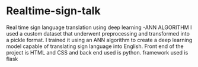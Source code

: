 # Realtime-sign-talk
 Real time sign language translation using deep learning -ANN ALGORITHM 
 I used a custom dataset that underwent preprocessing and transformed into a pickle format.
 I trained it using an ANN algorithm to create a deep learning model capable of translating sign language into English.
 Front end of the project is HTML and CSS and back end used is python.
 framework used is flask

